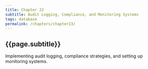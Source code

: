 ```yaml
---
title: Chapter 23
subtitle: Audit Logging, Compliance, and Monitoring Systems
tags: database
permalink: /chapters/chapter23/
---
```

## {{page.subtitle}}

Implementing audit logging, compliance strategies, and setting up monitoring systems.

